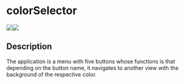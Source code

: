 # colorSelector
<img src="https://i.postimg.cc/GtRCYG44/menuView.png"></img><img src="https://i.postimg.cc/vTvdvTn3/videoApp.gif"></img>

## Description
The application is a menu with five buttons whose functions is that depending on the button name, it navigates to another view with the background of the respective color.
